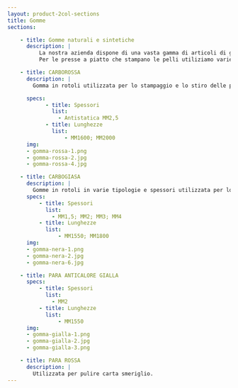 ```yaml
---
layout: product-2col-sections
title: Gomme
sections:

    - title: Gomme naturali e sintetiche
      description: |
          La nostra azienda dispone di una vasta gamma di articoli di gomma utilizzata nel settore della conceria. Ogniuna di esse ha un differente impiego.
          Per le presse a piatto che stampano le pelli utiliziamo varie tipologie di gomma, sia naturale che sintetica, disponibile in varie mescole ed in vari spezzoni, per le diverse applicazioni a seconda delle esigenze del cliente. Abbiamo inoltre gomme utilizzate per effettuare tappeti per palissoni e gomme che vengono utilizzate nella lavorazione di smerigliatura, per ripulire la carta smeriglio, consentendo quindi di utilizzare meno fogli.

    - title: CARBOROSSA
      description: |
        Gomma in rotoli utilizzata per lo stampaggio e lo stiro delle pelli oltre che per effettuare tappeti per palissone. <br>

      specs:
            - title: Spessori
              list:
                - Antistatica MM2,5
            - title: Lunghezze
              list:
                  - MM1600; MM2000
      img:
      - gomma-rossa-1.png
      - gomma-rossa-2.jpg
      - gomma-rossa-4.jpg

    - title: CARBOGIASA
      description: |
        Gomme in rotoli in varie tipologie e spessori utilizzata per lo stampaggio delle pelli. Tra queste abbiamo la lastra Carboten originale antistatica, anticalore e antisolvente, resistente a temperature e pressioni elevate.
      specs:
          - title: Spessori
            list:
              - MM1,5; MM2; MM3; MM4
          - title: Lunghezze
            list:
                - MM1550; MM1800
      img:
      - gomma-nera-1.png
      - gomma-nera-2.jpg
      - gomma-nera-6.jpg

    - title: PARA ANTICALORE GIALLA
      specs:
          - title: Spessori
            list:
              - MM2
          - title: Lunghezze
            list:
                - MM1550
      img:
      - gomma-gialla-1.png
      - gomma-gialla-2.jpg
      - gomma-gialla-3.png

    - title: PARA ROSSA
      description: |
        Utilizzata per pulire carta smeriglio.
---
```

